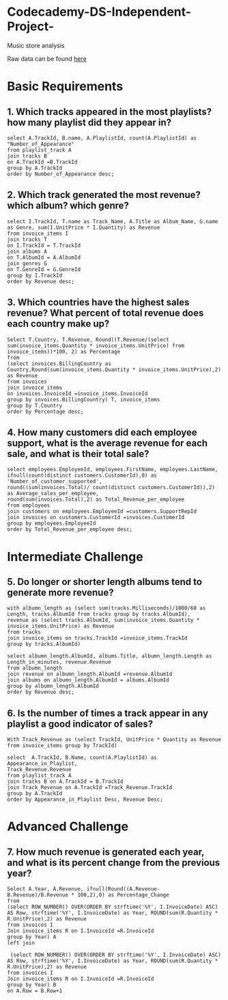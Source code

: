 # Codecademy-DS-Independent-Project-
Music store analysis 

Raw data can be found [here](https://www.sqlitetutorial.net/sqlite-sample-database/)

# **Basic Requirements**

## 1. Which tracks appeared in the most playlists? how many playlist did they appear in?
```
select A.TrackId, B.name, A.PlaylistId, count(A.PlaylistId) as "Number_of_Appearance" 
from playlist_track A 
join tracks B
on A.TrackId =B.TrackId
group by A.TrackId
order by Number_of_Appearance desc;
```

## 2. Which track generated the most revenue? which album? which genre?
 ```
select I.TrackId, T.name as Track_Name, A.Title as Album_Name, G.name as Genre, sum(I.UnitPrice * I.Quantity) as Revenue 
from invoice_items I
join tracks T
on I.TrackId = T.TrackId
join albums A 
on T.AlbumId = A.AlbumId
join genres G
on T.GenreId = G.GenreId
group by I.TrackId
order by Revenue desc; 
```

## 3. Which countries have the highest sales revenue? What percent of total revenue does each country make up?
```
Select T.Country, T.Revenue, Round((T.Revenue/(select sum(invoice_items.Quantity * invoice_items.UnitPrice) from invoice_items))*100, 2) as Percentage
from 
(select invoices.BillingCountry as Country,Round(sum(invoice_items.Quantity * invoice_items.UnitPrice),2) as Revenue
from invoices
join invoice_items 
on invoices.InvoiceId =invoice_items.InvoiceId
group by invoices.BillingCountry) T, invoice_items
group by T.Country
order by Percentage desc; 
```

## 4. How many customers did each employee support, what is the average revenue for each sale, and what is their total sale?
```
select employees.EmployeeId, employees.FirstName, employees.LastName, ifnull(count(distinct customers.CustomerId),0) as 'Number_of_customer_supported', 
round((sum(invoices.Total)/ count(distinct customers.CustomerId)),2) as Average_sales_per_employee,
round(sum(invoices.Total),2) as Total_Revenue_per_employee
from employees
join customers on employees.EmployeeId =customers.SupportRepId 
join invoices on customers.CustomerId =invoices.CustomerId
group by employees.EmployeeId
order by Total_Revenue_per_employee desc; 

```

# **Intermediate Challenge**

## 5. Do longer or shorter length albums tend to generate more revenue? 
```
with albumn_length as (select sum(tracks.Milliseconds)/1000/60 as Length, tracks.AlbumId from tracks group by tracks.AlbumId), 
revenue as (select tracks.AlbumId, sum(invoice_items.Quantity * invoice_items.UnitPrice) as Revenue
from tracks 
join invoice_items on tracks.TrackId =invoice_items.TrackId
group by tracks.AlbumId) 

select albumn_length.AlbumId, albums.Title, albumn_length.Length as Length_in_minutes, revenue.Revenue 
from albumn_length
join revenue on albumn_length.AlbumId =revenue.AlbumId
join albums on albumn_length.AlbumId = albums.AlbumId
group by albumn_length.AlbumId
order by Revenue desc; 
```

## 6. Is the number of times a track appear in any playlist a good indicator of sales?
```
With Track_Revenue as (select TrackId, UnitPrice * Quantity as Revenue  from invoice_items group by TrackId) 

select  A.TrackId, B.Name, count(A.PlaylistId) as Appearance_in_Playlist, 
Track_Revenue.Revenue 
from playlist_track A
join tracks B on A.TrackId = B.TrackId
join Track_Revenue on A.TrackId =Track_Revenue.TrackId
group by A.TrackId
order by Appearance_in_Playlist Desc, Revenue Desc; 
```

# **Advanced Challenge** 

## 7. How much revenue is generated each year, and what is its percent change from the previous year?
```
Select A.Year, A.Revenue, ifnull(Round((A.Revenue- B.Revenue)/B.Revenue * 100,2),0) as Percentage_Change
from 
(select ROW_NUMBER() OVER(ORDER BY strftime('%Y', I.InvoiceDate) ASC) AS Row, strftime('%Y', I.InvoiceDate) as Year, ROUND(sum(R.Quantity * R.UnitPrice),2) as Revenue 
from invoices I 
Join invoice_items R on I.InvoiceId =R.InvoiceId 
group by Year) A 
left join 
  
 (select ROW_NUMBER() OVER(ORDER BY strftime('%Y', I.InvoiceDate) ASC) AS Row, strftime('%Y', I.InvoiceDate) as Year, ROUND(sum(R.Quantity * R.UnitPrice),2) as Revenue 
from invoices I 
Join invoice_items R on I.InvoiceId =R.InvoiceId 
group by Year) B 
on A.Row = B.Row+1 
```

